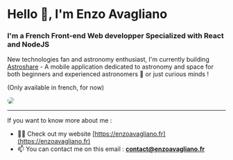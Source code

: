 <h1>Hello 👋, I'm Enzo Avagliano</h1>
<h3>I'm a French Front-end Web developper Specialized with React and NodeJS</h3>



New technologies fan and astronomy enthusiast, I'm currently building [Astroshare](https://astroshare.fr) - A mobile application dedicated to astronomy and space for both beginners and experienced astronomers 🔭 or just curious minds !

<p style='font-size: 14px'>(Only available in french, for now)<p/>

<img style="border-radius: 20px" src="https://i.postimg.cc/Qdtfzm6V/banner-github-profile.png"/>

___

If you want to know more about me :

- 👨‍💻 Check out my website [https://enzoavagliano.fr](https://enzoavagliano.fr)
- 📫 You can contact me on this email : **contact@enzoavagliano.fr**
